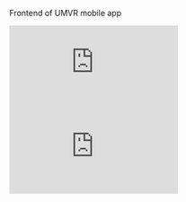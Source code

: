 Frontend of UMVR mobile app

![UMVR2N.pdf](https://github.com/EraChanZ/UMVRApp/files/8304894/UMVR2N.pdf)
![UMVR1N.pdf](https://github.com/EraChanZ/UMVRApp/files/8304895/UMVR1N.pdf)

